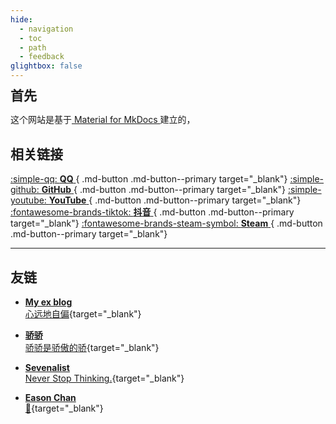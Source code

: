 ```yaml
---
hide:
  - navigation
  - toc
  - path
  - feedback
glightbox: false
---
```


<style>
  .md-typeset h1,
  .md-content__button {
    display: none;
  }
</style>

<link rel="stylesheet" href="/stylesheets/index.css">


<div>
    <h2 style="font-weight: bolder; margin-top: 0;line-height:1;">首先</h2>
    这个网站是基于<a href="https://squidfunk.github.io/mkdocs-material/" target="_blank"> Material for MkDocs </a>建立的，
</div>

<h2 style="font-weight: bolder;">相关链接</h2>

[ :simple-qq: __QQ__ ](https://user.qzone.qq.com/1317262104/main){ .md-button .md-button--primary target="_blank"}
[ :simple-github: __GitHub__ ](https://github.com/LeeYearn){ .md-button .md-button--primary target="_blank"}
[ :simple-youtube: __YouTube__ ](https://www.youtube.com/@leeyearn){ .md-button .md-button--primary target="_blank"}
[ :fontawesome-brands-tiktok: __抖音__ ](https://www.douyin.com/user/MS4wLjABAAAAOvMRoJmc5JWGlQQh0Db9Iml88UFzcLf0wmfEIi4GWEvBIUPGaDtuopwiqyE4C3an?from_tab_name=main&vid=7358879260318207242){ .md-button .md-button--primary target="_blank"}
[ :fontawesome-brands-steam-symbol: __Steam__ ](https://steamcommunity.com/profiles/76561199004333008/){ .md-button .md-button--primary target="_blank"}


---

<!-- ![Image title](https://dummyimage.com/600x400/eee/aaa){ align=left } -->

<!-- <div style="margin-top:50px;border: 1px solid #ddd; border-radius: 10px; padding: 15px;background-color: rgba(249, 249, 249, 0.1);">
    <h2 style="font-weight: bolder;margin-top:0px;">教育经历</h2>
    <div class="education-container" style="display: flex; flex-direction: column; gap: 20px; margin: 0 0 0 50px;">
        <div style="display: flex; align-items: center; gap: 30px; width: 100%; max-width: 800px; flex-wrap: wrap;">
            <img src="/images/about/education/CQU.png" width="180px" style="flex-shrink: 0; display: none;" class="education-image">
            <div style="text-align: left; font-size: 18px;">
                <h3 style="font-size: 25px; font-weight: bold; line-height: 1; margin-top: 1em;">
                    <a href="https://cqu.edu.cn/" target="_blank">重庆大学</a>
                     - 
                    <a href="https://eie.cqu.edu.cn/" target="_blank">国家卓越工程师学院</a>
                </h3>
                <p><b>时间：</b>2024年9月 ~ 2025年7月 - <b>交流生</b></p>
                <p><b>专业：</b>智能网联汽车</p>
            </div>
        </div>
        <div style="display: flex; align-items: center; gap: 30px; width: 100%; max-width: 800px; flex-wrap: wrap;margin-top:20px">
            <img src="/images/about/education/CQUE.png" width="180px" style="flex-shrink: 0; display: none;" class="education-image">
            <div style="text-align: left; font-size: 18px;">
                <h3 style="font-size: 25px; font-weight: bolder; line-height: 1; margin-top: 1em;">
                    <a href="https://www.cque.edu.cn/esdztw/sy.html" target="_blank">重庆第二师范学院</a>
                </h3>
                <p><b>时间：</b>2023年9月 ~ 2025年7月 - <b>全日制本科</b></p>
                <p><b>专业：</b>数据科学与大数据技术(曙光合作)</p>
            </div>
        </div>
        <div style="display: flex; align-items: center; gap: 30px; flex-wrap: wrap; margin-top: 20px; ">
            <img src="/images/about/education/CQNY.png" width="180px" style="flex-shrink: 0; display: none;" class="education-image">
            <div style="text-align: left; font-size: 18px;">
                <h3 style="font-size: 25px; font-weight: bolder; line-height: 1; margin-top: 1em;">
                    <a href="https://www.cqny.edu.cn/" target="_blank">重庆能源职业学院</a>
                </h3>
                <p><b>时间：</b>2020年9月 ~ 2023年7月 - <b>全日制专科</b></p>
                <p><b>专业：</b>物联网应用技术</p>
            </div>
        </div>
    </div>
</div> -->

<h2 style="font-weight: bolder;">友链</h2>

<div class="grid cards" markdown>

- [__My ex blog__ <br> 心远地自偏](https://dxlcq.cn){target="_blank"}

- [__骄骄__ <br> 骄骄是骄傲的骄](https://dxlcq.cn){target="_blank"}
    
- [__Sevenalist__ <br> Never Stop Thinking.](https://dczcq.cn){target="_blank"}

- [__Eason Chan__ <br> 👀](https://www.easonchan.net/hk/?lang=zh-hans){target="_blank"}
    
</div>

<script>
    // 动态检测屏幕宽度
function adjustLayout() {
    const screenWidth = window.innerWidth;
    const images = document.querySelectorAll('.education-image');
    const container = document.querySelector('.education-container'); // 使用 class 选择器

    if (screenWidth < 768) {
        // 小屏幕：隐藏图片，调整 margin
        images.forEach(img => img.style.display = 'none');
        container.style.margin = '0 0 0 0';
    } else {
        // 大屏幕：显示图片，恢复 margin
        images.forEach(img => img.style.display = 'block');
        container.style.margin = '0 0 0 50px';
    }
}

// 初始加载时调用
adjustLayout();

// 窗口大小变化时调用
window.addEventListener('resize', adjustLayout);
</script>